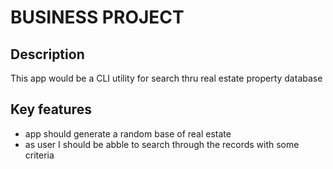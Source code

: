 # BUSINESS PROJECT
## Description
This app would be a CLI utility for search thru real estate property database

## Key features
* app should generate a random base of real estate
* as user I should be abble to search through the records with some criteria